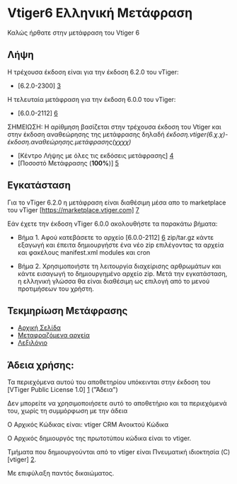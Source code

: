 Vtiger6 Ελληνική Μετάφραση
=========================

Καλώς ήρθατε στην μετάφραση του Vtiger 6

Λήψη
---------

Η τρέχουσα έκδοση είναι για την έκδοση 6.2.0 του vTiger:
* [6.2.0-2300] [3]


Η τελευταία μετάφραση για την έκδοση 6.0.0 του vTiger:
* [6.0.0-2112] [6]

ΣΗΜΕIΩΣΗ: Η αρίθμηση βασίζεται στην τρέχουσα έκδοση του Vtiger και στην έκδοση αναθεώρησης της μετάφρασης δηλαδή *έκδοση.vtiger(6.χ.χ)-έκδοση.αναθεώρησης.μετάφρασης(χχχχ)*

* [Κέντρο Λήψης με όλες τις εκδόσεις μετάφρασης] [4]
* [Ποσοστό Μετάφρασης (**100%**)] [5]

Εγκατάσταση
------------

Για το vTiger 6.2.0 η μετάφραση είναι διαθέσιμη μέσα απο το marketplace του vTiger [https://marketplace.vtiger.com] [7]

Εάν έχετε την έκδοση vTiger 6.0.0 ακολουθήστε τα παρακάτω βήματα:

* Βήμα 1.
Αφού κατεβάσετε το αρχείο [6.0.0-2112] [6] zip/tar.gz κάντε εξαγωγή και έπειτα δημιουργήστε ένα νέο zip επιλέγοντας τα αρχεία και φακέλους manifest.xml modules και cron

* Βήμα 2.
Χρησιμοποιήστε τη λειτουργία διαχείρισης αρθρωμάτων και κάντε εισαγωγή το δημιουργημένο αρχείο zip.
Μετά την εγκατάσταση, η ελληνική γλώσσα θα είναι διαθέσιμη ως επιλογή από το μενού προτιμήσεων του χρήστη.

Τεκμηρίωση Μετάφρασης
--------------------
* [Αρχική Σελίδα](https://github.com/cerebrux/vtiger6-greek-translation/wiki)
* [Μεταφραζόμενα αρχεία](https://github.com/cerebrux/vtiger6-greek-translation/wiki/%CE%9C%CE%B5%CF%84%CE%B1%CF%86%CF%81%CE%B1%CE%B6%CF%8C%CE%BC%CE%B5%CE%BD%CE%B1-%CE%B1%CF%81%CF%87%CE%B5%CE%AF%CE%B1)
* [Λεξιλόγιο](https://github.com/cerebrux/vtiger6-greek-translation/wiki/%CE%9B%CE%B5%CE%BE%CE%B9%CE%BB%CF%8C%CE%B3%CE%B9%CE%BF)


Άδεια χρήσης:
--------
Τα περιεχόμενα αυτού του αποθετηρίου υπόκεινται στην έκδοση του [VTiger Public License 1.0] [1] ("Άδεια")

Δεν μπορείτε να χρησιμοποιήσετε αυτό το αποθετήριο και τα περιεχόμενά του, χωρίς τη συμμόρφωση με την άδεια

Ο Αρχικός Κώδικας είναι: vtiger CRM Ανοικτού Κώδικα

Ο Αρχικός δημιουργός της πρωτοτύπου κώδικα είναι το vtiger.

Τμήματα που δημιουργούνται από το vtiger είναι Πνευματική ιδιοκτησία (C) [vtiger] [2].

Με επιφύλαξη παντός δικαιώματος.

[1]: https://www.vtiger.com/vtiger-public-license-1-1/
[2]: https://www.vtiger.com/
[3]: https://github.com/cerebrux/vtiger6-greek-translation/commits/master
[4]: https://github.com/cerebrux/vtiger6-greek-translation/releases
[5]: https://github.com/cerebrux/vtiger6-greek-translation/wiki/%CE%9C%CE%B5%CF%84%CE%B1%CF%86%CF%81%CE%B1%CE%B6%CF%8C%CE%BC%CE%B5%CE%BD%CE%B1-%CE%B1%CF%81%CF%87%CE%B5%CE%AF%CE%B1
[6]: https://github.com/cerebrux/vtiger6-greek-translation/releases/tag/6.0.0-2112
[7]: https://marketplace.vtiger.com/app/listings?id=51
